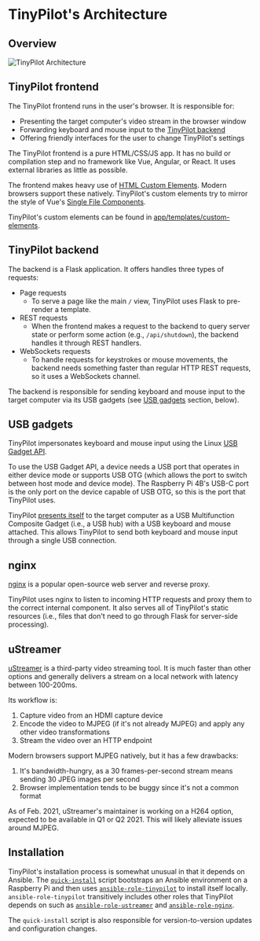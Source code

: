 # TinyPilot's Architecture

## Overview

![TinyPilot Architecture](https://docs.google.com/drawings/d/e/2PACX-1vR48PdVelUodnzk7az1FE4pNX4WK3l3YRas8Ty8fnE-2qE-DN5AYXsHD26F4OJgmGSZkmGGJgs0RvpT/pub?w=903&amp;h=792)

## TinyPilot frontend

The TinyPilot frontend runs in the user's browser. It is responsible for:

* Presenting the target computer's video stream in the browser window
* Forwarding keyboard and mouse input to the [TinyPilot backend](#tinypilot-backend)
* Offering friendly interfaces for the user to change TinyPilot's settings

The TinyPilot frontend is a pure HTML/CSS/JS app. It has no build or compilation step and no framework like Vue, Angular, or React. It uses external libraries as little as possible.

The frontend makes heavy use of [HTML Custom Elements](https://css-tricks.com/creating-a-custom-element-from-scratch/). Modern browsers support these natively. TinyPilot's custom elements try to mirror the style of Vue's [Single File Components](https://vuejs.org/v2/guide/single-file-components.html).

TinyPilot's custom elements can be found in [app/templates/custom-elements](./app/templates/custom-elements).

## TinyPilot backend

The backend is a Flask application. It offers handles three types of requests:

* Page requests
  * To serve a page like the main `/` view, TinyPilot uses Flask to pre-render a template.
* REST requests
  * When the frontend makes a request to the backend to query server state or perform some action (e.g., `/api/shutdown`), the backend handles it through REST handlers.
* WebSockets requests
  * To handle requests for keystrokes or mouse movements, the backend needs something faster than regular HTTP REST requests, so it uses a WebSockets channel.

The backend is responsible for sending keyboard and mouse input to the target computer via its USB gadgets (see [USB gadgets](#usb-gadgets) section, below).

## USB gadgets

TinyPilot impersonates keyboard and mouse input using the Linux [USB Gadget API](https://www.kernel.org/doc/html/v4.13/driver-api/usb/gadget.html).

To use the USB Gadget API, a device needs a USB port that operates in either device mode or supports USB OTG (which allows the port to switch between host mode and device mode). The Raspberry Pi 4B's USB-C port is the only port on the device capable of USB OTG, so this is the port that TinyPilot uses.

TinyPilot [presents itself](https://github.com/mtlynch/ansible-role-tinypilot/blob/594be69c86fcdeaa9488690b2aef951acaf3bf64/files/init-usb-gadget) to the target computer as a USB Multifunction Composite Gadget (i.e., a USB hub) with a USB keyboard and mouse attached. This allows TinyPilot to send both keyboard and mouse input through a single USB connection.

## nginx

[nginx](https://nginx.org/) is a popular open-source web server and reverse proxy.

TinyPilot uses nginx to listen to incoming HTTP requests and proxy them to the correct internal component. It also serves all of TinyPilot's static resources (i.e., files that don't need to go through Flask for server-side processing).

## uStreamer

[uStreamer](https://github.com/pikvm/ustreamer) is a third-party video streaming tool. It is much faster than other options and generally delivers a stream on a local network with latency between 100-200ms.

Its workflow is:

1. Capture video from an HDMI capture device
1. Encode the video to MJPEG (if it's not already MJPEG) and apply any other video transformations
1. Stream the video over an HTTP endpoint

Modern browsers support MJPEG natively, but it has a few drawbacks:

1. It's bandwidth-hungry, as a 30 frames-per-second stream means sending 30 JPEG images per second
1. Browser implementation tends to be buggy since it's not a common format

As of Feb. 2021, uStreamer's maintainer is working on a H264 option, expected to be available in Q1 or Q2 2021. This will likely alleviate issues around MJPEG.

## Installation

TinyPilot's installation process is somewhat unusual in that it depends on Ansible. The [`quick-install`](./quick-install) script bootstraps an Ansible environment on a Raspberry Pi and then uses [`ansible-role-tinypilot`](https://github.com/mtlynch/ansible-role-tinypilot) to install itself locally. `ansible-role-tinypilot` transitively includes other roles that TinyPilot depends on such as [`ansible-role-ustreamer`](https://github.com/mtlynch/ansible-role-ustreamer) and [`ansible-role-nginx`](https://github.com/geerlingguy/ansible-role-nginx).

The `quick-install` script is also responsible for version-to-version updates and configuration changes.
